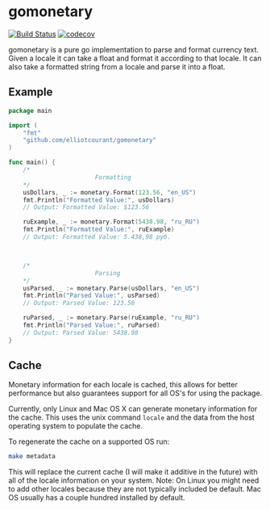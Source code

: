 # gomonetary

[![Build Status](https://travis-ci.com/elliotcourant/gomonetary.svg?branch=master)](https://travis-ci.com/elliotcourant/gomonetary)
[![codecov](https://codecov.io/gh/elliotcourant/gomonetary/branch/master/graph/badge.svg)](https://codecov.io/gh/elliotcourant/gomonetary)

gomonetary is a pure go implementation to parse and format
currency text. Given a locale it can take a float and format
it according to that locale. It can also take a formatted
string from a locale and parse it into a float.

## Example

```go
package main

import (
	"fmt"
	"github.com/elliotcourant/gomonetary"
)

func main() {
	/*
                        Formatting
	*/
	usDollars, _ := monetary.Format(123.56, "en_US")
	fmt.Println("Formatted Value:", usDollars)
	// Output: Formatted Value: $123.56

	ruExample, _ := monetary.Format(5438.98, "ru_RU")
	fmt.Println("Formatted Value:", ruExample)
	// Output: Formatted Value: 5.438,98 руб.



	/*
                        Parsing
	*/
	usParsed, _ := monetary.Parse(usDollars, "en_US")
	fmt.Println("Parsed Value:", usParsed)
	// Output: Parsed Value: 123.56

	ruParsed, _ := monetary.Parse(ruExample, "ru_RU")
	fmt.Println("Parsed Value:", ruParsed)
	// Output: Parsed Value: 5438.98
}
```

## Cache

Monetary information for each locale is cached, this allows for better
performance but also guarantees support for all OS's for using the
package.

Currently, only Linux and Mac OS X can generate monetary information for
the cache. This uses the unix command `locale` and the data from the host
operating system to populate the cache.

To regenerate the cache on a supported OS run: 

```bash
make metadata
```

This will replace the current cache (I will make it additive in the future)
with all of the locale information on your system. Note: On Linux you might
need to add other locales because they are not typically included be default.
Mac OS usually has a couple hundred installed by default.